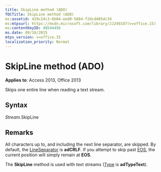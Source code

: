 ```yaml
---
title: SkipLine method (ADO)
TOCTitle: SkipLine method (ADO)
ms:assetid: 419c24c3-6b84-eed0-5884-f2dcd485dc3d
ms:mtpsurl: https://msdn.microsoft.com/library/JJ249187(v=office.15)
ms:contentKeyID: 48544456
ms.date: 09/18/2015
mtps_version: v=office.15
localization_priority: Normal
---
```


# SkipLine method (ADO)


**Applies to**: Access 2013, Office 2013

Skips one entire line when reading a text stream.

## Syntax

*Stream*.SkipLine

## Remarks

All characters up to, and including the next line separator, are skipped. By default, the [LineSeparator](lineseparator-property-ado.md) is **adCRLF**. If you attempt to skip past [EOS](eos-property-ado.md), the current position will simply remain at **EOS**.

The **SkipLine** method is used with text streams ([Type](type-property-ado-stream.md) is **adTypeText**).


